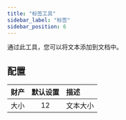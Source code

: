 ```yaml
---
title: "标签工具"
sidebar_label: "标签"
sidebar_position: 6
---
```



通过此工具，您可以将文本添加到文档中。

## 配置

| 财产 | 默认设置 | 描述   |
| --:|:----:|:---- |
| 大小 |  12  | 文本大小 |
